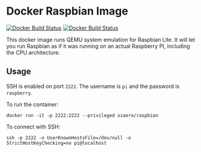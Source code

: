 # Docker Raspbian Image

[![Docker Build Status](https://img.shields.io/docker/cloud/build/xzaero/raspbian?color=green&style=flat-square)](https://hub.docker.com/r/xzaero/raspbian/)
[![Docker Build Status](https://img.shields.io/docker/pulls/xzaero/raspbian?style=flat-square)](https://hub.docker.com/r/xzaero/raspbian/)

This docker image runs QEMU system emulation for Raspbian Lite.
It will let you run Raspbian as if it was running on an actual Raspberry PI, including the CPU architecture.

## Usage

SSH is enabled on port `2222`. The username is `pi` and the password is `raspberry`.

To run the container:

`docker run -it -p 2222:2222 --privileged xzaero/raspbian`

To connect with SSH:

`ssh -p 2222 -o UserKnownHostsFile=/dev/null -o StrictHostKeyChecking=no pi@localhost`
